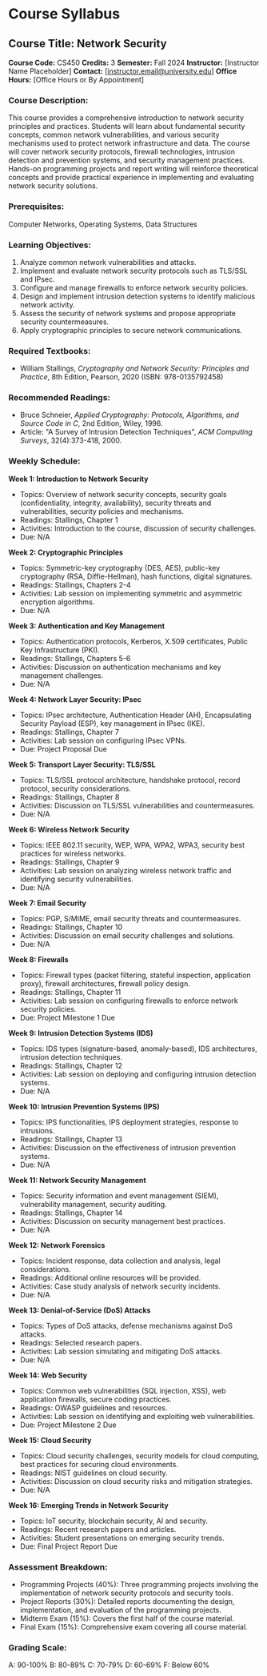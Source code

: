 # Course Syllabus
## Course Title: Network Security
**Course Code:** CS450
**Credits:** 3
**Semester:** Fall 2024
**Instructor:** [Instructor Name Placeholder]
**Contact:** [instructor.email@university.edu]
**Office Hours:** [Office Hours or By Appointment]

### Course Description:
This course provides a comprehensive introduction to network security principles and practices. Students will learn about fundamental security concepts, common network vulnerabilities, and various security mechanisms used to protect network infrastructure and data. The course will cover network security protocols, firewall technologies, intrusion detection and prevention systems, and security management practices. Hands-on programming projects and report writing will reinforce theoretical concepts and provide practical experience in implementing and evaluating network security solutions.

### Prerequisites:
Computer Networks, Operating Systems, Data Structures

### Learning Objectives:
1.  Analyze common network vulnerabilities and attacks.
2.  Implement and evaluate network security protocols such as TLS/SSL and IPsec.
3.  Configure and manage firewalls to enforce network security policies.
4.  Design and implement intrusion detection systems to identify malicious network activity.
5.  Assess the security of network systems and propose appropriate security countermeasures.
6.  Apply cryptographic principles to secure network communications.

### Required Textbooks:
- William Stallings, *Cryptography and Network Security: Principles and Practice*, 8th Edition, Pearson, 2020 (ISBN: 978-0135792458)

### Recommended Readings:
- Bruce Schneier, *Applied Cryptography: Protocols, Algorithms, and Source Code in C*, 2nd Edition, Wiley, 1996.
- Article: "A Survey of Intrusion Detection Techniques", *ACM Computing Surveys*, 32(4):373-418, 2000.

### Weekly Schedule:
**Week 1: Introduction to Network Security**
- Topics: Overview of network security concepts, security goals (confidentiality, integrity, availability), security threats and vulnerabilities, security policies and mechanisms.
- Readings: Stallings, Chapter 1
- Activities: Introduction to the course, discussion of security challenges.
- Due: N/A

**Week 2: Cryptographic Principles**
- Topics: Symmetric-key cryptography (DES, AES), public-key cryptography (RSA, Diffie-Hellman), hash functions, digital signatures.
- Readings: Stallings, Chapters 2-4
- Activities: Lab session on implementing symmetric and asymmetric encryption algorithms.
- Due: N/A

**Week 3: Authentication and Key Management**
- Topics: Authentication protocols, Kerberos, X.509 certificates, Public Key Infrastructure (PKI).
- Readings: Stallings, Chapters 5-6
- Activities: Discussion on authentication mechanisms and key management challenges.
- Due: N/A

**Week 4: Network Layer Security: IPsec**
- Topics: IPsec architecture, Authentication Header (AH), Encapsulating Security Payload (ESP), key management in IPsec (IKE).
- Readings: Stallings, Chapter 7
- Activities: Lab session on configuring IPsec VPNs.
- Due: Project Proposal Due

**Week 5: Transport Layer Security: TLS/SSL**
- Topics: TLS/SSL protocol architecture, handshake protocol, record protocol, security considerations.
- Readings: Stallings, Chapter 8
- Activities: Discussion on TLS/SSL vulnerabilities and countermeasures.
- Due: N/A

**Week 6: Wireless Network Security**
- Topics: IEEE 802.11 security, WEP, WPA, WPA2, WPA3, security best practices for wireless networks.
- Readings: Stallings, Chapter 9
- Activities: Lab session on analyzing wireless network traffic and identifying security vulnerabilities.
- Due: N/A

**Week 7: Email Security**
- Topics: PGP, S/MIME, email security threats and countermeasures.
- Readings: Stallings, Chapter 10
- Activities: Discussion on email security challenges and solutions.
- Due: N/A

**Week 8: Firewalls**
- Topics: Firewall types (packet filtering, stateful inspection, application proxy), firewall architectures, firewall policy design.
- Readings: Stallings, Chapter 11
- Activities: Lab session on configuring firewalls to enforce network security policies.
- Due: Project Milestone 1 Due

**Week 9: Intrusion Detection Systems (IDS)**
- Topics: IDS types (signature-based, anomaly-based), IDS architectures, intrusion detection techniques.
- Readings: Stallings, Chapter 12
- Activities: Lab session on deploying and configuring intrusion detection systems.
- Due: N/A

**Week 10: Intrusion Prevention Systems (IPS)**
- Topics: IPS functionalities, IPS deployment strategies, response to intrusions.
- Readings: Stallings, Chapter 13
- Activities: Discussion on the effectiveness of intrusion prevention systems.
- Due: N/A

**Week 11: Network Security Management**
- Topics: Security information and event management (SIEM), vulnerability management, security auditing.
- Readings: Stallings, Chapter 14
- Activities: Discussion on security management best practices.
- Due: N/A

**Week 12: Network Forensics**
- Topics: Incident response, data collection and analysis, legal considerations.
- Readings: Additional online resources will be provided.
- Activities: Case study analysis of network security incidents.
- Due: N/A

**Week 13: Denial-of-Service (DoS) Attacks**
- Topics: Types of DoS attacks, defense mechanisms against DoS attacks.
- Readings: Selected research papers.
- Activities: Lab session simulating and mitigating DoS attacks.
- Due: N/A

**Week 14: Web Security**
- Topics: Common web vulnerabilities (SQL injection, XSS), web application firewalls, secure coding practices.
- Readings: OWASP guidelines and resources.
- Activities: Lab session on identifying and exploiting web vulnerabilities.
- Due: Project Milestone 2 Due

**Week 15: Cloud Security**
- Topics: Cloud security challenges, security models for cloud computing, best practices for securing cloud environments.
- Readings: NIST guidelines on cloud security.
- Activities: Discussion on cloud security risks and mitigation strategies.
- Due: N/A

**Week 16: Emerging Trends in Network Security**
- Topics: IoT security, blockchain security, AI and security.
- Readings: Recent research papers and articles.
- Activities: Student presentations on emerging security trends.
- Due: Final Project Report Due

### Assessment Breakdown:
*   Programming Projects (40%): Three programming projects involving the implementation of network security protocols and security tools.
*   Project Reports (30%): Detailed reports documenting the design, implementation, and evaluation of the programming projects.
*   Midterm Exam (15%): Covers the first half of the course material.
*   Final Exam (15%): Comprehensive exam covering all course material.

### Grading Scale:
A: 90-100%
B: 80-89%
C: 70-79%
D: 60-69%
F: Below 60%